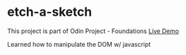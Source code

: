 # etch-a-sketch
This project is part of Odin Project - Foundations 
[Live Demo](https://benjaminshh.github.io/etch-a-sketch/)

Learned how to manipulate the DOM w/ javascript
